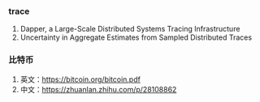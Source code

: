 ### trace
1. Dapper, a Large-Scale Distributed Systems Tracing Infrastructure
2. Uncertainty in Aggregate Estimates from Sampled Distributed Traces

### 比特币
1. 英文：https://bitcoin.org/bitcoin.pdf
2. 中文：https://zhuanlan.zhihu.com/p/28108862
